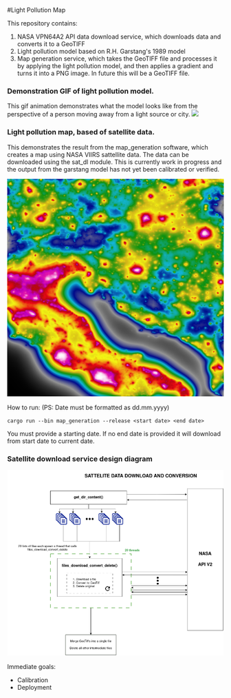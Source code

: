 #Light Pollution Map

This repository contains:

1. NASA VPN64A2 API data download service, which downloads data and converts it to a GeoTIFF
2. Light pollution model based on R.H. Garstang's 1989 model
3. Map generation service, which takes the GeoTIFF file and processes it by applying the light pollution model, and then applies a gradient and turns it into a PNG image. In future this will be a GeoTIFF file.

### Demonstration GIF of light pollution model.
This gif animation demonstrates what the model looks like from the perspective of a person moving away from a light source or city.
![](./garstang/video_frames/output.gif)

###  Light pollution map, based of satellite data.
This demonstrates the result from the map_generation software, which creates a map using NASA VIIRS sattellite data.
The data can be downloaded using the sat_dl module. 
This is currently work in progress and the output from the garstang model has not yet been calibrated or verified.

![](./assets/single_tile_test.png)

How to run: (PS: Date must be formatted as dd.mm.yyyy)
```
cargo run --bin map_generation --release <start date> <end date>
```

You must provide a starting date.
If no end date is provided it will download from start date to current date.




### Satellite download service design diagram
![](./assets/sat_dl.png)

Immediate goals:
- Calibration
- Deployment